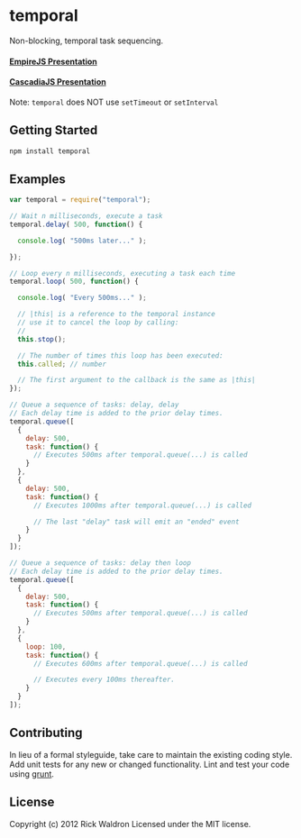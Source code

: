 # temporal

Non-blocking, temporal task sequencing.

#### [EmpireJS Presentation](https://dl.dropboxusercontent.com/u/3531958/empirejs/index.html)
#### [CascadiaJS Presentation](https://dl.dropboxusercontent.com/u/3531958/cascadiajs/index.html)


Note: `temporal` does NOT use `setTimeout` or `setInterval`

## Getting Started

```bash
npm install temporal
```


## Examples

```javascript
var temporal = require("temporal");

// Wait n milliseconds, execute a task
temporal.delay( 500, function() {

  console.log( "500ms later..." );

});

// Loop every n milliseconds, executing a task each time
temporal.loop( 500, function() {

  console.log( "Every 500ms..." );

  // |this| is a reference to the temporal instance
  // use it to cancel the loop by calling:
  //
  this.stop();

  // The number of times this loop has been executed:
  this.called; // number

  // The first argument to the callback is the same as |this|
});

// Queue a sequence of tasks: delay, delay
// Each delay time is added to the prior delay times.
temporal.queue([
  {
    delay: 500,
    task: function() {
      // Executes 500ms after temporal.queue(...) is called
    }
  },
  {
    delay: 500,
    task: function() {
      // Executes 1000ms after temporal.queue(...) is called

      // The last "delay" task will emit an "ended" event
    }
  }
]);

// Queue a sequence of tasks: delay then loop
// Each delay time is added to the prior delay times.
temporal.queue([
  {
    delay: 500,
    task: function() {
      // Executes 500ms after temporal.queue(...) is called
    }
  },
  {
    loop: 100,
    task: function() {
      // Executes 600ms after temporal.queue(...) is called

      // Executes every 100ms thereafter.
    }
  }
]);
```


## Contributing
In lieu of a formal styleguide, take care to maintain the existing coding style. Add unit tests for any new or changed functionality. Lint and test your code using [grunt](https://github.com/gruntjs/grunt).

## License
Copyright (c) 2012 Rick Waldron
Licensed under the MIT license.
